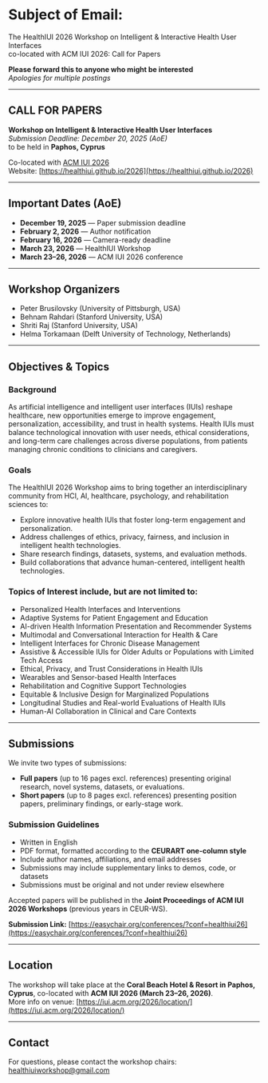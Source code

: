 # Subject of Email:  
The HealthIUI 2026 Workshop on Intelligent & Interactive Health User Interfaces  
co-located with ACM IUI 2026: Call for Papers  

**Please forward this to anyone who might be interested**  
*Apologies for multiple postings*  

---

## CALL FOR PAPERS  
**Workshop on Intelligent & Interactive Health User Interfaces**  
*Submission Deadline: December 20, 2025 (AoE)*  
to be held in **Paphos, Cyprus**  

Co-located with [ACM IUI 2026](https://iui.acm.org/2026)  
Website: [https://healthiui.github.io/2026](https://healthiui.github.io/2026)  

---

## Important Dates (AoE)  
- **December 19, 2025** — Paper submission deadline  
- **February 2, 2026** — Author notification  
- **February 16, 2026** — Camera-ready deadline  
- **March 23, 2026** — HealthIUI Workshop  
- **March 23–26, 2026** — ACM IUI 2026 conference  

---

## Workshop Organizers  
- Peter Brusilovsky (University of Pittsburgh, USA)  
- Behnam Rahdari (Stanford University, USA)  
- Shriti Raj (Stanford University, USA)  
- Helma Torkamaan (Delft University of Technology, Netherlands)  

---

## Objectives & Topics  

### Background  
As artificial intelligence and intelligent user interfaces (IUIs) reshape healthcare, new opportunities emerge to improve engagement, personalization, accessibility, and trust in health systems. Health IUIs must balance technological innovation with user needs, ethical considerations, and long-term care challenges across diverse populations, from patients managing chronic conditions to clinicians and caregivers.  

### Goals  
The HealthIUI 2026 Workshop aims to bring together an interdisciplinary community from HCI, AI, healthcare, psychology, and rehabilitation sciences to:  
- Explore innovative health IUIs that foster long-term engagement and personalization.  
- Address challenges of ethics, privacy, fairness, and inclusion in intelligent health technologies.  
- Share research findings, datasets, systems, and evaluation methods.  
- Build collaborations that advance human-centered, intelligent health technologies.  

### Topics of Interest include, but are not limited to:  
- Personalized Health Interfaces and Interventions  
- Adaptive Systems for Patient Engagement and Education  
- AI-driven Health Information Presentation and Recommender Systems  
- Multimodal and Conversational Interaction for Health & Care  
- Intelligent Interfaces for Chronic Disease Management  
- Assistive & Accessible IUIs for Older Adults or Populations with Limited Tech Access  
- Ethical, Privacy, and Trust Considerations in Health IUIs  
- Wearables and Sensor-based Health Interfaces  
- Rehabilitation and Cognitive Support Technologies  
- Equitable & Inclusive Design for Marginalized Populations  
- Longitudinal Studies and Real-world Evaluations of Health IUIs  
- Human-AI Collaboration in Clinical and Care Contexts  

---

## Submissions  

We invite two types of submissions:  
- **Full papers** (up to 16 pages excl. references) presenting original research, novel systems, datasets, or evaluations.  
- **Short papers** (up to 8 pages excl. references) presenting position papers, preliminary findings, or early-stage work.  

### Submission Guidelines  
- Written in English  
- PDF format, formatted according to the **CEURART one-column style**  
- Include author names, affiliations, and email addresses  
- Submissions may include supplementary links to demos, code, or datasets  
- Submissions must be original and not under review elsewhere  

Accepted papers will be published in the **Joint Proceedings of ACM IUI 2026 Workshops** (previous years in CEUR-WS).  

 **Submission Link:** [https://easychair.org/conferences/?conf=healthiui26](https://easychair.org/conferences/?conf=healthiui26)  

---

## Location  
The workshop will take place at the **Coral Beach Hotel & Resort in Paphos, Cyprus**, co-located with **ACM IUI 2026 (March 23–26, 2026)**.  
More info on venue: [https://iui.acm.org/2026/location/](https://iui.acm.org/2026/location/)  

---

## Contact  
For questions, please contact the workshop chairs:  
 healthiuiworkshop@gmail.com  

